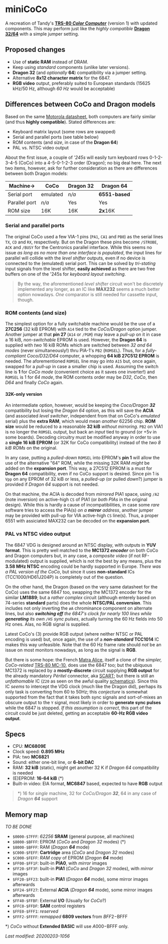 # miniCoCo

A recreation of Tandy's [**TRS-80 _Color Computer_**](https://en.wikipedia.org/wiki/TRS-80_Color_Computer)
(version 1) with updated components. This may perform just like the _highly compatible_
[**Dragon 32/64**](https://en.wikipedia.org/wiki/Dragon_32/64) with a simple jumper setting.

## Proposed changes

- Use of **static RAM** instead of DRAM.
- Keep using _standard_ components (unlike later versions).
- **Dragon 32** (and _optionally_ **64**) compatibility via a jumper setting.
- Alternative **8x12 character matrix** for the 6847.
- **RGB video** output, preferably suited to European standards
(15625 kHz/50 Hz, although _60 Hz_ would be acceptable)

## Differences between CoCo and Dragon models

Based on the same [Motorola datasheet](http://www.colorcomputerarchive.com/coco/Documents/Datasheets/MC6883%20Synchronous%20Address%20Multiplexer%20(Motorola).pdf),
both computers are fairly similar (and thus **highly compatible**). Stated differences are:

- Keyboard matrix layout (some rows are swapped)
- Serial and parallel ports (see table below)
- ROM contents (and _size_, in case of the **Dragon 64**)
- PAL vs. NTSC video output

About the first issue, a couple of _'245s_ will easily turn keyboard rows 0-1-2-3-4-5 (CoCo)
into a 4-5-0-1-2-3 order (Dragon); no big deal here. The next two items, however, ask for
further consideration as there are differences between both Dragon models:

Machine->     | CoCo     | Dragon 32 | Dragon 64
-------       | ----     | --------- | ---------
Serial port   | emulated | _n/a_     | **6551-based**
Parallel port | _n/a_    | Yes       | Yes
ROM size      | 16K      | 16K       | **2x**16K

### Serial and parallel ports

The original CoCo used a few VIA-1 pins (`PA1`, `CA1` and `PB0`) as the serial lines `TX`, `CD` and `RX`,
respectively. But on the Dragon these pins become `/STROBE`, `ACK` and `/BUSY` for the Centronics parallel
interface. While this seems no issue _as long as no more than one interface is populated_, the input lines
for parallel will collide with the _level shifter_ outputs, even if no device is connected to the (emulated)
serial port. This can be solved by _tri-stating_ input signals from the level shifter, **easily achieved**
as there are two free buffers on one of the '245s for _keyboard layout switching_.

> By the way, the aforementioned _level shifter_ circuit won't be discretely implemented any longer, as an IC like
**MAX232** seems a much better option nowadays. _One_ comparator is still needed for cassette input, though.

### ROM contents (and size)

The simplest option for a fully switchable machine would be the use of a **27C256** (32 kiB EPROM) with `A14` tied
to the _CoCo/Dragon_ option jumper. Another jumper at that **pin 27** (`A14` or `/PGM`) may leave a _pull-up_ on it
in case a 16 kiB, _non-switchable_ EPROM is used. However, the **Dragon 64** is supplied with _two_ 16 kiB ROMs
which are switched between _32 and 64 modes_ (never simultaneously!) thru PIA-1's `PB2` (`ROMSEL`). Thus, for a
_fully-compliant Coco/D32/D64_ computer, a whopping **64 kiB 27C512 EPROM** is needed. The aforementioned `ROMSEL`
line may go into `A15` but, once again, swapped for a _pull-up_ in case a smaller chip is used. Assuming the switch
line is **1** for _CoCo mode_ (convenient choice as it saves one inverter!) and `ROMSEL` is 1 for _64 mode_,
the ROM contents order may be  _D32_, _CoCo_, then  _D64_ and finally _CoCo_ again.

#### 32K-only version

An intermediate option, however, would be keeping the _Coco/Dragon **32**_ compatibility but losing the _Dragon 64_
option, as this will save the **ACIA** (and associated _level switcher_, independent from that on CoCo's _emulated_
serial) plus the **extra RAM**, which would mean _another_ 62256 chip. **ROM size** would be reduced to a reasonable
**32 kiB** _without mirroring_. `PB2` on VIA1 is no longer the `ROMSEL` output, but back an _input_ tied to ground
(or +5v in some boards). Decoding circuitry must be modified anyway in order to use a **single 16 kiB EPROM**
(or 32K for CoCo compatibility) instead of the _two 8 kiB ROMs_ on the original.

In any case, putting a _pulled-down_ `ROMSEL` into EPROM's **pin 1** will allow the use
of the alternative "64" ROM, while the missing 32K RAM _might_ be added on the **expansion port**.
This way, a 27C512 EPROM is a must for **Dragon 64** compatibility, even if no CoCo support is desired.
Since pin 1 is `Vpp` on any EPROM of 32 kiB or less, a _pulled-up_ (or pulled _down_?) jumper is
provided if _Dragon 64_ support is not needed.

On that machine, the ACIA is decoded from _mirrored_ PIA1 space, using `/A2` (note inversion) on
active-high `CS` of PIA1 (or _both PIAs_ in the original design). While this is hardly a cause of
incompatibilities, in case some _rare_ software tries to access the PIA(s) _on a **mirror** address_,
another jumper may be provided with pull-up for VIA active-high `CS` line(s). Thus, a proper 6551 with
assiciated MAX232 can be decoded on the **expansion port**.

### PAL vs NTSC video output

The 6847 VDG is designed around an NTSC display, with outputs in **YUV format**. This is pretty well matched to the
**MC1372 _encoder_** on both CoCo and Dragon computers but, in any case, a _composite video_ (if not RF-modulated)
output is supplied, which is not the best by any means, plus the **3.58 MHz NTSC** encoding could be hardly supported
in Europe. _There was a PAL version of the CoCo_, but since it uses **non-standard** ICs (TCC1000/HD61J204P)
is completely out of the question.

On the other hand, the Dragon (based on the very same datasheet for the CoCo) uses the same 6847 too, swapping the
MC1372 encoder for the similar **LM1889**; but a _rather complex_ circuit (although enterely based on 74-series
**standard** parts) does the whole **NTSC/PAL conversion**. This includes not only inverting the `øA` chrominance
component on alternate lines, but also _**switching off** the 6847's clock for nearly 100 lines while **generating**
its own `/HS` sync pulses_, actually turning the 60 Hz fields into 50 Hz ones. Alas, no RGB signal is supplied.

Latest CoCo's (3) provide RGB output (where neither NTSC or PAL encoding is used) but, once again, the use of a
**_non-standard_ TCC1014** IC makes this way unfeasible. Note that the 60 Hz frame rate should _not_ be an issue
on most monitors nowadays, as long as the signal is **RGB**.

But there is some hope: the French [Matra Alice](https://en.wikipedia.org/wiki/Matra_Alice), itself a clone of the
_simpler, CoCo-related_ [TRS-80 MC-10](https://en.wikipedia.org/wiki/TRS-80_MC-10), does use the 6847 too; but the
ubiquous MC1372 is replaced by a **mostly-discrete** circuit supplying **RGB output** for the already mandatory _Péritel_
connector, aka [SCART](https://en.wikipedia.org/wiki/SCART); but there is still an _unfathomable_ IC (`Z20` as seen on
the awful quality [schematics](https://system-cfg.com/photosforum/alice4k_schema_video.png)). Since this IC _seems_ to
intercept the VDG clock (much like the Dragon did), perhaps its only task is converting from 60 to 50Hz; this _conjecture_
is somewhat supported from the fact that it takes both sync signals and sort-of-mixes an obscure output to the `Y` signal,
most likely in order to **generate sync pulses** while the 6847 is stopped. _If this assumption is correct_, this part
of the circuit could be just deleted, getting an acceptable **60-Hz RGB video output**.

## Specs

- CPU: **MC6809E**
- Clock speed: **0.895 MHz**
- PIA: two **MC6821**
- Sound: either one-bit line, or **6-bit DAC**
- RAM: **32 kiB** (static), might get another 32 K if _Dragon 64_ compatibility is needed
- (E)EPROM: **16-64 kiB** (\*)
- Built-in video: EIA format, **MC6847** based, expected to have **RGB** output

> *) 16 for _single_ machine, 32 for _CoCo/Dragon **32**_, 64 in any case of _Dragon **64**_ support

## Memory map

_TO BE DONE_

- `$0000-$7FFF`: _62256_ **SRAM** (general purpose, all machines)
- `$8000-$BFFF`: EPROM (_CoCo_ and _Dragon 32_ modes) (\*)
- `$8000-$BFFF`: RAM (_Dragon **64**_ mode)
- `$C000-$FEFF`: **Cartridge** area (_CoCo_ and _Dragon 32_ modes)
- `$C000-$FEFF`: _RAM copy_ of EPROM (_Dragon **64**_ mode)
- `$FF00-$FF1F`: built-in **PIA0**, with _mirror_ images
- `$FF20-$FF3F`: built-in **PIA1** (_CoCo_ and _Dragon 32_ modes), with _mirror_ images
- `$FF20-$FF23`: built-in **PIA1** (_Dragon **64**_ mode), some mirror images afterwards
- `$FF24-$FF27`: External **ACIA** (_Dragon **64**_ mode), some mirror images afterwards
- `$FF40-$FFBF`: External **I/O** (Usually for _CoCo_?)
- `$FFC0-$FFDF`: **SAM** control registers
- `$FFE0-$FFF1`: _reserved_
- `$FFF2-$FFFF`: _remapped_ **6809 vectors** from $BFF2-$BFFF

\*) _CoCo_ without **Extended BASIC** will use $A000-$BFFF only.

_Last modified: 20200203-1056_
